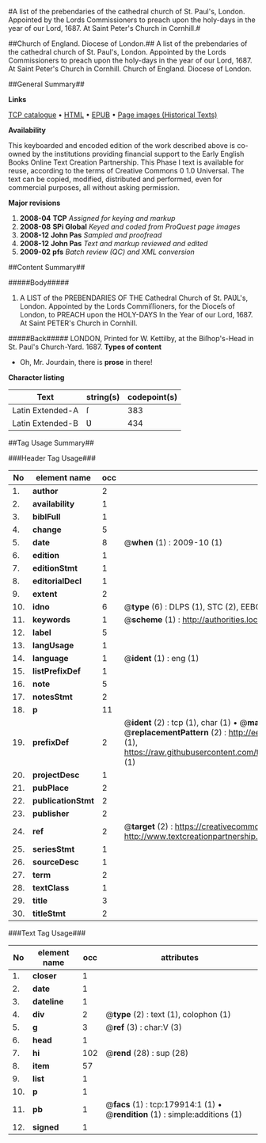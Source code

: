 #A list of the prebendaries of the cathedral church of St. Paul's, London. Appointed by the Lords Commissioners to preach upon the holy-days in the year of our Lord, 1687. At Saint Peter's Church in Cornhill.#

##Church of England. Diocese of London.##
A list of the prebendaries of the cathedral church of St. Paul's, London. Appointed by the Lords Commissioners to preach upon the holy-days in the year of our Lord, 1687. At Saint Peter's Church in Cornhill.
Church of England. Diocese of London.

##General Summary##

**Links**

[TCP catalogue](http://www.ota.ox.ac.uk/tcp/)  • 
[HTML](http://tei.it.ox.ac.uk/tcp/Texts-HTML/free/B04/B04087.html)  • 
[EPUB](http://tei.it.ox.ac.uk/tcp/Texts-EPUB/free/B04/B04087.epub) • 
[Page images (Historical Texts)](https://data.historicaltexts.jisc.ac.uk/view?pubId=eebo-53299169e&pageId=eebo-53299169e-179914-1)

**Availability**

This keyboarded and encoded edition of the
	       work described above is co-owned by the institutions
	       providing financial support to the Early English Books
	       Online Text Creation Partnership. This Phase I text is
	       available for reuse, according to the terms of Creative
	       Commons 0 1.0 Universal. The text can be copied,
	       modified, distributed and performed, even for
	       commercial purposes, all without asking permission.

**Major revisions**

1. __2008-04__ __TCP__ *Assigned for keying and markup*
1. __2008-08__ __SPi Global__ *Keyed and coded from ProQuest page images*
1. __2008-12__ __John Pas__ *Sampled and proofread*
1. __2008-12__ __John Pas__ *Text and markup reviewed and edited*
1. __2009-02__ __pfs__ *Batch review (QC) and XML conversion*

##Content Summary##

#####Body#####

1. A LIST of the PREBENDARIES OF THE Cathedral Church of St. PAƲL's, London. Appointed by the Lords Commiſſioners, for the Dioceſs of London, to PREACH upon the HOLY-DAYS In the Year of our Lord, 1687. At Saint PETER's Church in Cornhill.

#####Back#####
LONDON, Printed for W. Kettilby, at the Biſhop's-Head in St. Paul's Church-Yard. 1687.
**Types of content**

  * Oh, Mr. Jourdain, there is **prose** in there!

**Character listing**


|Text|string(s)|codepoint(s)|
|---|---|---|
|Latin Extended-A|ſ|383|
|Latin Extended-B|Ʋ|434|

##Tag Usage Summary##

###Header Tag Usage###

|No|element name|occ|attributes|
|---|---|---|---|
|1.|__author__|2||
|2.|__availability__|1||
|3.|__biblFull__|1||
|4.|__change__|5||
|5.|__date__|8| @__when__ (1) : 2009-10 (1)|
|6.|__edition__|1||
|7.|__editionStmt__|1||
|8.|__editorialDecl__|1||
|9.|__extent__|2||
|10.|__idno__|6| @__type__ (6) : DLPS (1), STC (2), EEBO-CITATION (1), OCLC (1), VID (1)|
|11.|__keywords__|1| @__scheme__ (1) : http://authorities.loc.gov/ (1)|
|12.|__label__|5||
|13.|__langUsage__|1||
|14.|__language__|1| @__ident__ (1) : eng (1)|
|15.|__listPrefixDef__|1||
|16.|__note__|5||
|17.|__notesStmt__|2||
|18.|__p__|11||
|19.|__prefixDef__|2| @__ident__ (2) : tcp (1), char (1)  •  @__matchPattern__ (2) : ([0-9\-]+):([0-9IVX]+) (1), (.+) (1)  •  @__replacementPattern__ (2) : http://eebo.chadwyck.com/downloadtiff?vid=$1&page=$2 (1), https://raw.githubusercontent.com/textcreationpartnership/Texts/master/tcpchars.xml#$1 (1)|
|20.|__projectDesc__|1||
|21.|__pubPlace__|2||
|22.|__publicationStmt__|2||
|23.|__publisher__|2||
|24.|__ref__|2| @__target__ (2) : https://creativecommons.org/publicdomain/zero/1.0/ (1), http://www.textcreationpartnership.org/docs/. (1)|
|25.|__seriesStmt__|1||
|26.|__sourceDesc__|1||
|27.|__term__|2||
|28.|__textClass__|1||
|29.|__title__|3||
|30.|__titleStmt__|2||


###Text Tag Usage###

|No|element name|occ|attributes|
|---|---|---|---|
|1.|__closer__|1||
|2.|__date__|1||
|3.|__dateline__|1||
|4.|__div__|2| @__type__ (2) : text (1), colophon (1)|
|5.|__g__|3| @__ref__ (3) : char:V (3)|
|6.|__head__|1||
|7.|__hi__|102| @__rend__ (28) : sup (28)|
|8.|__item__|57||
|9.|__list__|1||
|10.|__p__|1||
|11.|__pb__|1| @__facs__ (1) : tcp:179914:1 (1)  •  @__rendition__ (1) : simple:additions (1)|
|12.|__signed__|1||
